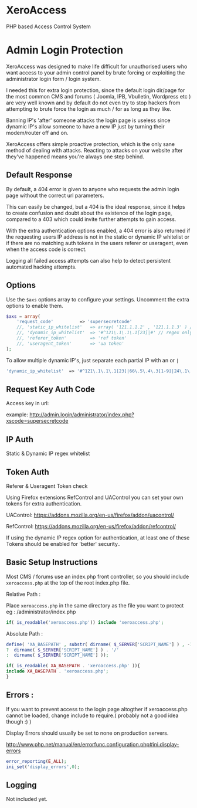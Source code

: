 XeroAccess
==========

PHP based Access Control System

Admin Login Protection
======================

XeroAccess was designed to make life difficult for unauthorised users who want access to your admin control panel 
by brute forcing or exploiting the administrator login form / login system.

I needed this for extra login protection, since the default login dir/page for the most common CMS and forums ( Joomla, IPB, Vbulletin, Wordpress etc ) 
are very well known and by default do not even try to stop hackers from attempting to brute force the login as much / for as long as they like. 

Banning IP's 'after' someone attacks the login page is useless since dynamic IP's allow someone to have a new IP just by turning their modem/router off and on. 

XeroAccess offers simple proactive protection, which is the only sane method of dealing with attacks. Reacting to attacks on your website after they've happened means you're always one step behind.

Default Response
----------------

By default, a 404 error is given to anyone who requests the admin login page without the correct url parameters.

This can easily be changed, but a 404 is the ideal response, since it helps to create confusion and doubt about the existence of the login page, 
compared to a 403 which could invite further attempts to gain access. 

With the extra authentication options enabled, a 404 error is also returned if the requesting users IP address is not in the static or dynamic IP whitelist
or if there are no matching auth tokens in the users referer or useragent, even when the access code is correct. 

Logging all failed access attempts can also help to detect persistent automated hacking attempts.


Options
---------

Use the `$axs` options array to configure your settings. Uncomment the extra options to enable them.

```php
$axs = array(
    'request_code'          => 'supersecretcode'
    //, 'static_ip_whitelist'   => array( '121.1.1.2' , '121.1.1.3' ) // full ip's
    //, 'dynamic_ip_whitelist'  => '#^121\.1\.1\.1[23]|#' // regex only! - partial ip
    //, 'referer_token'         => 'ref token'
    //, 'useragent_token'       => 'ua token'
);
```

To allow multiple dynamic IP's, just separate each partial IP with an or `|` 

```php
'dynamic_ip_whitelist'  => '#^121\.1\.1\.1[23]|66\.5\.4\.3[1-9]|24\.1\.2\.#' // regex only! - partial ip
```

Request Key Auth Code
---------------------

Access key in url:

example: http://admin.login/administrator/index.php?xscode=supersecretcode

IP Auth
-------

Static & Dynamic IP regex whitelist

Token Auth
----------

Referer & Useragent Token check

Using Firefox extensions RefControl and UAControl you can set your own tokens for extra authentication.

UAControl:
https://addons.mozilla.org/en-us/firefox/addon/uacontrol/

RefControl:
https://addons.mozilla.org/en-us/firefox/addon/refcontrol/

If using the dynamic IP regex option for authentication, at least one of these Tokens should be enabled for 'better' security..


Basic Setup Instructions
------------------------

Most CMS / forums use an index.php front controller, so you should include `xeroaccess.php` at the top of the root index.php file. 

Relative Path :

Place `xeroaccess.php` in the same directory as the file you want to protect eg : /administrator/index.php

```php
if( is_readable('xeroaccess.php')) include 'xeroaccess.php';
```

Absolute Path :

```php
define( 'XA_BASEPATH' , substr( dirname( $_SERVER['SCRIPT_NAME'] ) , -1 ) !== '/'  
?  dirname( $_SERVER['SCRIPT_NAME'] ) . '/' 
:  dirname( $_SERVER['SCRIPT_NAME'] ));

if( is_readable( XA_BASEPATH . 'xeroaccess.php' )){
include XA_BASEPATH . 'xeroaccess.php';
}
```

Errors : 
--------

If you want to prevent access to the login page altogther if xeroaccess.php cannot be loaded, change include to require.( probably not a good idea though :) )

Display Errors should usually be set to none on production servers.

http://www.php.net/manual/en/errorfunc.configuration.php#ini.display-errors

```php
error_reporting(E_ALL);
ini_set('display_errors',0);
```

Logging
-------

Not included yet.

